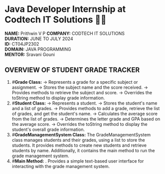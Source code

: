 # Java Developer Internship at Codtech IT Solutions 👨‍💻
**NAME:** Prithwin V P
**COMPANY:** CODTECH IT SOLUTIONS                                                                                                                        
**DURATION:** JUNE TO JULY 2024                                                                                                                                
**ID:** CT04JP2302                                                                                                                                         
**DOMAIN:** JAVA PROGRAMMING                                                                                                                                          
**MENTOR:** Sravani Gouni



## OVERVIEW OF STUDENT GRADE TRACKER

1. #**Grade Class:**
         -> Represents a grade for a specific subject or assignment.
         -> Stores the subject name and the score received.
         -> Provides methods to retrieve the subject and score.
         -> Overrides the toString method to display grade information.
2. #**Student Class:**
         -> Represents a student.
         -> Stores the student's name and a list of grades.
         -> Provides methods to add a grade, retrieve the list of grades, and get the student's name.
         -> Calculates the average score from the list of grades.
         -> Determines the letter grade and GPA based on the average score.
         -> Overrides the toString method to display the student's overall grade information.
3. #**GradeManagementSystem Class:**
           The GradeManagementSystem class manages students and their grades, using a list to store the students. It provides methods to create new students and 
    retrieve students by name. Additionally, it contains the main method to run the grade management system.
4. #**Main Method:**
.          Provides a simple text-based user interface for interacting with the grade management system.



